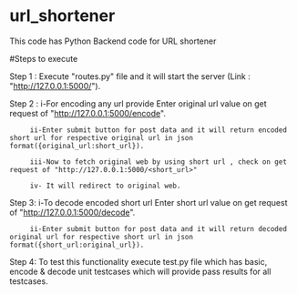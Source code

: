 # url_shortener
This code has Python Backend code for URL shortener


#Steps to execute

Step 1 : Execute "routes.py" file and it will start the server  (Link : "http://127.0.0.1:5000/").

Step 2 : i-For encoding any url provide Enter original url value on get request of "http://127.0.0.1:5000/encode".

         ii-Enter submit button for post data and it will return encoded short url for respective original url in json format({original_url:short_url}). 
         
         iii-Now to fetch original web by using short url , check on get request of "http://127.0.0.1:5000/<short_url>"
         
         iv- It will redirect to original web.
         
Step 3:  i-To decode encoded short url Enter short url value on get request of "http://127.0.0.1:5000/decode".

         ii-Enter submit button for post data and it will return decoded original url for respective short url in json format({short_url:original_url}). 
         
Step 4: To test this functionality execute test.py file which has basic, encode & decode unit testcases which will provide pass results for all testcases.
        
         
         

